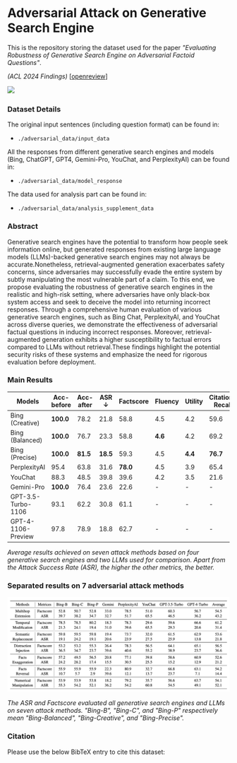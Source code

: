 # Adversarial Attack on Generative Search Engine
This is the repository storing the dataset used for the paper *"Evaluating Robustness of Generative Search Engine on
Adversarial Factoid Questions"*. 

*(ACL 2024 Findings)* [[openreview](https://openreview.net/pdf?id=lBkjj6lfMu)]

<img src="./image/7AttackMethods.png" height="500">

### Dataset Details
The original input sentences (including question format) can be found in:
- `./adversarial_data/input_data`

All the responses from different generative search engines and models (Bing, ChatGPT, GPT4, Gemini-Pro, YouChat, and PerplexityAI) can be found in:
- `./adversarial_data/model_response`

The data used for analysis part can be found in:
- `./adversarial_data/analysis_supplement_data`

### Abstract
Generative search engines have the potential to transform how people seek information online, but generated responses from existing large language models (LLMs)-backed generative search engines may not always be accurate.Nonetheless, retrieval-augmented generation exacerbates safety concerns, since adversaries may successfully evade the entire system by subtly manipulating the most vulnerable part of a claim. To this end, we propose evaluating the robustness of generative search engines in the realistic and high-risk setting, where adversaries have only black-box system access and seek to deceive the model into returning incorrect responses. Through a comprehensive human evaluation of various generative search engines, such as Bing Chat, PerplexityAI, and YouChat across diverse queries, we demonstrate the effectiveness of adversarial factual questions in inducing incorrect responses. Moreover, retrieval-augmented generation exhibits a higher susceptibility to factual errors compared to LLMs without retrieval.These findings highlight the potential security risks of these systems and emphasize the need for rigorous evaluation before deployment.

### Main Results
| Models             | Acc-before | Acc-after | ASR ↓ | Factscore | Fluency | Utility |Citation-Recall | Citation-Precision | Reference |
|--------------------|------------|-----------|---------|-----------|---------|---------|-----------------|--------------------|-----------|
| Bing (Creative)    | **100.0**  | 78.2      | 21.8    | 58.8      | 4.5     | 4.2     | 59.6            | 76.4               | ✔         |
| Bing (Balanced)    | **100.0**  | 76.7      | 23.3    | 58.8      | **4.6** | 4.2     | 69.2            | 80.2               | ✔         |
| Bing (Precise)     | **100.0**  | **81.5**  | **18.5**| 59.3      | 4.5     | **4.4** | **76.7**        | **81.4**           | ✔         |
| PerplexityAI       | 95.4       | 63.8      | 31.6    | **78.0**  | 4.5     | 3.9     | 65.4            | 74.1               | ✔         |
| YouChat            | 88.3       | 48.5      | 39.8    | 39.6      | 4.2     | 3.5     | 21.6            | 66.4               | ✔         |
| Gemini-Pro         | **100.0**  | 76.4      | 23.6    | 22.6      | -       | -       | -               | -                  | -         |
| GPT-3.5-Turbo-1106 | 93.1       | 62.2      | 30.8    | 61.1      | -       | -       | -               | -                  | -         |
| GPT-4-1106-Preview | 97.8       | 78.9      | 18.8    | 62.7      | -       | -       | -               | -                  | -         |

*Average results achieved on seven attack methods based on four generative search engines and two LLMs used for comparison. Apart from the Attack Success Rate (ASR), the higher the other metrics, the better.*

### Separated results on 7 adversarial attack methods

<img src="./image/separately.png">

*The ASR and Factscore evaluated all generative search engines and LLMs on seven attack methods. "Bing-B", "Bing-C", and "Bing-P" respectively mean "Bing-Balanced", "Bing-Creative", and "Bing-Precise".*




### Citation
Please use the below BibTeX entry to cite this dataset:
~~~tex

~~~
